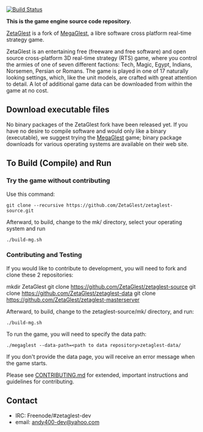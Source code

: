 [![Build Status](https://travis-ci.org/ZetaGlest/zetaglest-source.svg?branch=develop)](https://travis-ci.org/ZetaGlest/zetaglest-source)

**This is the game engine source code repository.**

[ZetaGlest](https://github.com/ZetaGlest) is a fork of [MegaGlest](http://megaglest.org/),
a libre software cross platform real-time strategy game.

ZetaGlest is an entertaining free (freeware and free software) and open
source cross-platform 3D real-time strategy (RTS) game, where you
control the armies of one of seven different factions: Tech, Magic,
Egypt, Indians, Norsemen, Persian or Romans. The game is played in one
of 17 naturally looking settings, which, like the unit models, are
crafted with great attention to detail. A lot of additional game data
can be downloaded from within the game at no cost.

## Download executable files

No binary packages of the ZetaGlest fork have been released yet. If you
have no desire to compile software and would only like a binary
(executable), we suggest trying the [MegaGlest](http://megaglest.org/)
game; binary package downloads for various operating systems are
available on their web site.

## To Build (Compile) and Run

### Try the game without contributing

Use this command:

    git clone --recursive https://github.com/ZetaGlest/zetaglest-source.git

Afterward, to build, change to the mk/ directory, select your operating
system and run

    ./build-mg.sh

### Contributing and Testing

If you would like to contribute to development, you will need to fork and
clone these 2 repositories:

  mkdir ZetaGlest
  git clone https://github.com/ZetaGlest/zetaglest-source
  git clone https://github.com/ZetaGlest/zetaglest-data
  git clone https://github.com/ZetaGlest/zetaglest-masterserver

Afterward, to build, change to the zetaglest-source/mk/<OS> directory, and run:

    ./build-mg.sh

To run the game, you will need to specify the data path:

    ./megaglest --data-path=<path to data repository>zetaglest-data/

If you don't provide the data page, you will receive an error message
when the game starts.

Please see [CONTRIBUTING.md](https://github.com/ZetaGlest/zetaglest-source/blob/develop/CONTRIBUTING.md)
for extended, important instructions and guidelines for contributing.

## Contact

* IRC: Freenode/#zetaglest-dev
* email: andy400-dev@yahoo.com
